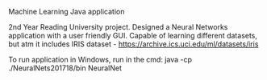 Machine Learning Java application

2nd Year Reading University project. Designed a Neural Networks application with a user friendly GUI. Capable of learning different datasets, but atm it includes IRIS dataset - https://archive.ics.uci.edu/ml/datasets/iris

To run application in Windows, run in the cmd:
java -cp ./NeuralNets201718/bin NeuralNet
